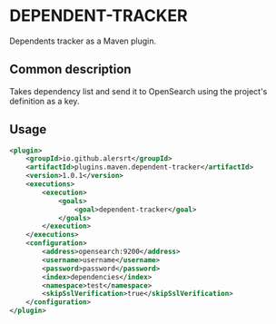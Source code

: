 # DEPENDENT-TRACKER

Dependents tracker as a Maven plugin.

## Common description

Takes dependency list and send it to OpenSearch using the project's definition as a key.

## Usage

```xml
<plugin>
    <groupId>io.github.alersrt</groupId>
    <artifactId>plugins.maven.dependent-tracker</artifactId>
    <version>1.0.1</version>
    <executions>
        <execution>
            <goals>
                <goal>dependent-tracker</goal>
            </goals>
        </execution>
    </executions>
    <configuration>
        <address>opensearch:9200</address>
        <username>username</username>
        <password>password</password>
        <index>dependencies</index>
        <namespace>test</namespace>
        <skipSslVerification>true</skipSslVerification>
    </configuration>
</plugin>
```
